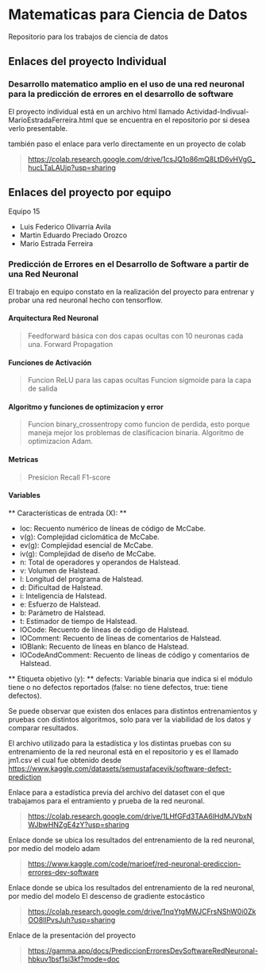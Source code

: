 # Matematicas para Ciencia de Datos
Repositorio para los trabajos de ciencia de datos

## Enlaces del proyecto Individual

### Desarrollo matematico amplio en el uso de una red neuronal para la predicción de errores en el desarrollo de software

El proyecto individual está en un archivo html llamado Actividad-Indivual-MarioEstradaFerreira.html que se encuentra en el repositorio por si desea verlo presentable.

también paso el enlace para verlo directamente en un proyecto de colab
> https://colab.research.google.com/drive/1csJQ1o86mQ8LtD6vHVgG_hucLTaLAUjp?usp=sharing

## Enlaces del proyecto por equipo

Equipo 15

* Luis Federico Olivarria Avila
* Martin Eduardo Preciado Orozco
* Mario Estrada Ferreira

### Predicción de Errores en el Desarrollo de Software a partir de una Red Neuronal

El trabajo en equipo constato en la realización del proyecto para entrenar y probar una red neuronal hecho con tensorflow.

#### Arquitectura Red Neuronal
> Feedforward básica con dos capas ocultas con 10 neuronas cada una.
> Forward Propagation

#### Funciones de Activación
> Funcion ReLU para las capas ocultas
> Funcion sigmoide para la capa de salida

#### Algoritmo y funciones de optimizacion y error
> Funcion binary_crossentropy como funcion de perdida, esto porque maneja mejor los problemas de clasificacion binaria.
> Algoritmo de optimizacion Adam.

#### Metricas
> Presicion
> Recall
> F1-score

#### Variables
** Características de entrada (X): **

* loc: Recuento numérico de líneas de código de McCabe.
* v(g): Complejidad ciclomática de McCabe.
* ev(g): Complejidad esencial de McCabe.
* iv(g): Complejidad de diseño de McCabe.
* n: Total de operadores y operandos de Halstead.
* v: Volumen de Halstead.
* l: Longitud del programa de Halstead.
* d: Dificultad de Halstead.
* i: Inteligencia de Halstead.
* e: Esfuerzo de Halstead.
* b: Parámetro de Halstead.
* t: Estimador de tiempo de Halstead.
* lOCode: Recuento de líneas de código de Halstead.
* lOComment: Recuento de líneas de comentarios de Halstead.
* lOBlank: Recuento de líneas en blanco de Halstead.
* lOCodeAndComment: Recuento de líneas de código y comentarios de Halstead.

** Etiqueta objetivo (y): **
defects: Variable binaria que indica si el módulo tiene o no defectos reportados (false: no tiene defectos, true: tiene defectos).

Se puede observar que existen dos enlaces para distintos entrenamientos y pruebas con distintos algoritmos, solo para ver la viabilidad de los datos y comparar resultados.

El archivo utilizado para la estadística y los distintas pruebas con su entrenamiento de la red neuronal está en el repositorio y es el llamado jm1.csv el cual fue obtenido desde https://www.kaggle.com/datasets/semustafacevik/software-defect-prediction

Enlace para a estadística previa del archivo del dataset con el que trabajamos para el entramiento y prueba de la red neuronal.
> https://colab.research.google.com/drive/1LHfGFd3TAA6lHdMJVbxNWJbwHNZgE4zY?usp=sharing

Enlace donde se ubica los resultados del entrenamiento de la red neuronal, por medio del modelo adam
> https://www.kaggle.com/code/marioef/red-neuronal-prediccion-errores-dev-software

Enlace donde se ubica los resultados del entrenamiento de la red neuronal, por medio del modelo El descenso de gradiente estocástico
> https://colab.research.google.com/drive/1nqYtgMWJCFrsNShW0i0ZkOO8llPvsJuh?usp=sharing

Enlace de la presentación del proyecto
> https://gamma.app/docs/PrediccionErroresDevSoftwareRedNeuronal-hbkuv1bsf1si3kf?mode=doc





